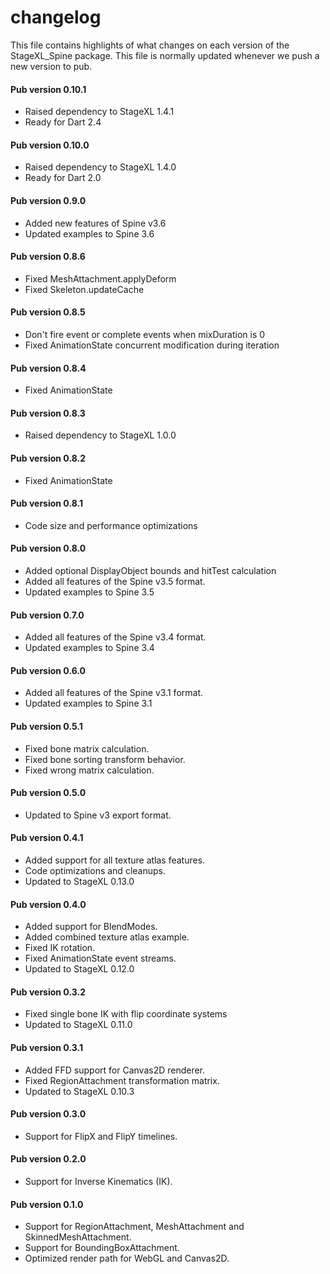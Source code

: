 # changelog

This file contains highlights of what changes on each version of the StageXL_Spine
package. This file is normally updated whenever we push a new version to pub.

#### Pub version 0.10.1
  * Raised dependency to StageXL 1.4.1
  * Ready for Dart 2.4

#### Pub version 0.10.0
  * Raised dependency to StageXL 1.4.0
  * Ready for Dart 2.0
  
#### Pub version 0.9.0
  * Added new features of Spine v3.6
  * Updated examples to Spine 3.6

#### Pub version 0.8.6
  * Fixed MeshAttachment.applyDeform
  * Fixed Skeleton.updateCache

#### Pub version 0.8.5
  * Don't fire event or complete events when mixDuration is 0
  * Fixed AnimationState concurrent modification during iteration

#### Pub version 0.8.4
  * Fixed AnimationState

#### Pub version 0.8.3
  * Raised dependency to StageXL 1.0.0

#### Pub version 0.8.2
  * Fixed AnimationState

#### Pub version 0.8.1
  * Code size and performance optimizations

#### Pub version 0.8.0
  * Added optional DisplayObject bounds and hitTest calculation
  * Added all features of the Spine v3.5 format.
  * Updated examples to Spine 3.5
  
#### Pub version 0.7.0 
  * Added all features of the Spine v3.4 format.
  * Updated examples to Spine 3.4
  
#### Pub version 0.6.0
  * Added all features of the Spine v3.1 format.
  * Updated examples to Spine 3.1
  
#### Pub version 0.5.1
  * Fixed bone matrix calculation.
  * Fixed bone sorting transform behavior.
  * Fixed wrong matrix calculation.

#### Pub version 0.5.0
  * Updated to Spine v3 export format.

#### Pub version 0.4.1
  * Added support for all texture atlas features.
  * Code optimizations and cleanups.
  * Updated to StageXL 0.13.0

#### Pub version 0.4.0
  * Added support for BlendModes.
  * Added combined texture atlas example.
  * Fixed IK rotation.
  * Fixed AnimationState event streams.
  * Updated to StageXL 0.12.0

#### Pub version 0.3.2
  * Fixed single bone IK with flip coordinate systems
  * Updated to StageXL 0.11.0
  
#### Pub version 0.3.1
  * Added FFD support for Canvas2D renderer.
  * Fixed RegionAttachment transformation matrix.
  * Updated to StageXL 0.10.3

#### Pub version 0.3.0
  * Support for FlipX and FlipY timelines.

#### Pub version 0.2.0
  * Support for Inverse Kinematics (IK).

#### Pub version 0.1.0
  * Support for RegionAttachment, MeshAttachment and SkinnedMeshAttachment.
  * Support for BoundingBoxAttachment.
  * Optimized render path for WebGL and Canvas2D.
